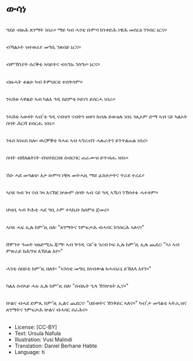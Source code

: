 # ውሳነ

##
ዓደይ ብዙሕ ጸገማት ነበራ። ማይ ካብ ሓንቲ ቡምባ ክንቀድሕ ነዊሕ መስርዕ ንገብር ኔርና።

##
ብኻልኦት ዝተወፈየ መግቢ ንጽበይ ኔርና።

##
ብምኽንያት ሰረቕቲ ኣባይትና ብኣግኡ ንስግጦ ኔርና።

##
ብዙሓት ቆልዑ ካብ ትምህርቲ ተሰጒጎም።

##
ንኣሽቱ ኣዋልድ ኣብ ካልእ ዓዲ ከደምቲ ኮይነን ይሰርሓ ነበራ።

##
ንኣሽቱ ኣወዳት ኣብ'ቲ ዓዲ ናብዝን ናብትን ዘወን ክብሉ ይውዕሉ ነበሩ ገሊኦም ድማ ኣብ ናይ ካልኦት ሰባት ሕርሻ ይሰርሑ ነበሩ።

##
ንፋስ ክነፍስ ከሎ፡ ወረቓቕቲ ጓሓፍ ኣብ ኣግራብን ሓጹራትን ይንጥልጠል ነበረ።

##
ሰባት ብሸለልትነት ብዝተደርበዩ ስብርባር ጠራሙዝ ይጥብሑ ነበሩ።

##
ሽዑ ሓደ መዓልቲ፡ እታ ቡምባ ነቒጻ መትሓዚ ማይ ፊስቶታትና ጥራዩ ተረፈ።

##
ኣቦይ ካብ ገዛ ናብ ገዛ እናኸደ ኵሎም ሰባት ኣብ ናይ ዓዲ ኣኼባ ንኽሳተፉ ሓተቶም።

##
ህዝቢ ኣብ ትሕቲ ሓደ ዓቢ ኦም ተኣኪቡ ክሰምዕ ጀመረ።

##
ኣቦይ ሓፍ ኢሉ ከም'ዚ በለ፡ "ጸገማትና ንምፍታሕ ብሓባር ክንሰርሕ ኣለና።"

##
ሸሞንተ ዓመት ዝዕድሚኡ ጁማ፡ ኣብ ጕንዲ ናይ'ቲ ገረብ ኮፍ ኢሉ ከም'ዚ ኢሉ ጨደረ፡ "ኣነ ኣብ ምጽራይ ክሕግዝ እኽእል እየ።"

##
ሓንቲ ሰበይቲ ከም'ዚ በለት፡ "ኣንስቲ መግቢ ከነብቍል ክሓብራኒ ይኽእላ እየን።"

##
ካልእ ሰብኣይ ሓፍ ኢሉ ከም'ዚ በለ፡ "ሰብኡት ዒላ ኽንኵዕት ኢና።"

##
ኵልና ብሓደ ድምጺ ከም'ዚ ኢልና ጨደርና፡ "ህይወትና ኽንቅይር ኣለና።" ካብ'ታ መዓልቲ ኣትሒዝና ጸገማትና ንምፍታሕ ኵልና ብሓባር ሰራሕና።

##
* License: [CC-BY]
* Text: Ursula Nafula
* Illustration: Vusi Malindi
* Translation: Daniel Berhane Habte
* Language: ti
